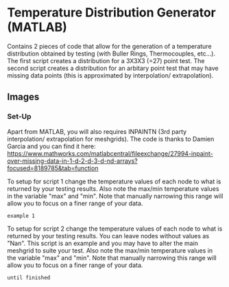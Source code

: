 # Temperature Distribution Generator (MATLAB)

Contains 2 pieces of code that allow for the generation of a temperature distribution obtained by testing (with Buller Rings, Thermocouples, etc...). The first script creates a distribution for a 3X3X3 (=27) point test.
The second script creates a distribution for an arbitary point test that may have missing data points (this is approximated by interpolation/ extrapolation).

## Images



### Set-Up

Apart from MATLAB, you will also requires INPAINTN (3rd party interpolation/ extrapolation for meshgrids). The code is thanks to Damien Garcia and you can find it here:
https://www.mathworks.com/matlabcentral/fileexchange/27994-inpaint-over-missing-data-in-1-d-2-d-3-d-nd-arrays?focused=8189785&tab=function

To setup for script 1 change the temperature values of each node to what is returned by your testing results. Also note the max/min temperature values in the variable "max" and "min". Note that manually narrowing this range will allow you to focus on a finer range of your data.

```
example 1
```

To setup for script 2 change the temperature values of each node to what is returned by your testing results. You can leave nodes without values as "Nan". This script is an example and you may have to alter the main meshgrid to suite your test. Also note the max/min temperature values in the variable "max" and "min". Note that manually narrowing this range will allow you to focus on a finer range of your data.

```
until finished
```

